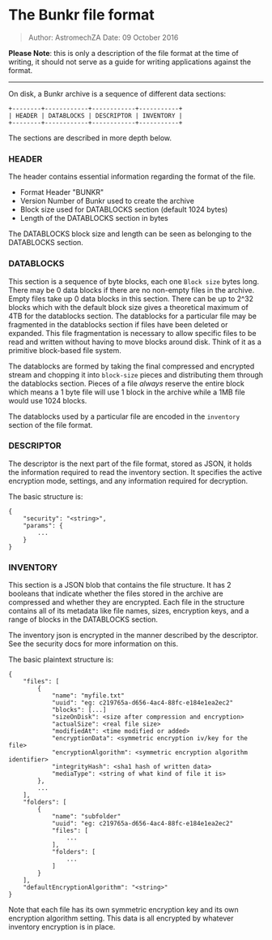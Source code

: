 # The Bunkr file format

> Author: AstromechZA
> Date: 09 October 2016

**Please Note**: this is only a description of the file format at the time of writing, it should not serve as a guide
for writing applications against the format.

---

On disk, a Bunkr archive is a sequence of different data sections:

```
+--------+------------+------------+-----------+
| HEADER | DATABLOCKS | DESCRIPTOR | INVENTORY |
+--------+------------+------------+-----------+
```

The sections are described in more depth below.

### HEADER

The header contains essential information regarding the format of the file.

- Format Header "BUNKR"
- Version Number of Bunkr used to create the archive
- Block size used for DATABLOCKS section (default 1024 bytes)
- Length of the DATABLOCKS section in bytes

The DATABLOCKS block size and length can be seen as belonging to the DATABLOCKS section.

### DATABLOCKS

This section is a sequence of byte blocks, each one `Block size` bytes long. There may be 0 data blocks if there are no
non-empty files in the archive. Empty files take up 0 data blocks in this section. There can be up to 2^32 blocks
which with the default block size gives a theoretical maximum of 4TB for the datablocks section. The datablocks for a
particular file may be fragmented in the datablocks section if files have been deleted or expanded. This file
fragmentation is necessary to allow specific files to be read and written without having to move blocks around disk.
Think of it as a primitive block-based file system.

The datablocks are formed by taking the final compressed and encrypted stream and chopping it into `block-size` pieces
and distributing them through the datablocks section. Pieces of a file *always* reserve the entire block which means a
1 byte file will use 1 block in the archive while a 1MB file would use 1024 blocks.

The datablocks used by a particular file are encoded in the `inventory` section of the file format.

### DESCRIPTOR

The descriptor is the next part of the file format, stored as JSON, it holds the information required to read the
inventory section. It specifies the active encryption mode, settings, and any information required for decryption.

The basic structure is:

```
{
    "security": "<string>",
    "params": {
        ...
    }
}
```

### INVENTORY

This section is a JSON blob that contains the file structure. It has 2 booleans that indicate whether the files
stored in the archive are compressed and whether they are encrypted. Each file in the structure contains all of its
metadata like file names, sizes, encryption keys, and a range of blocks in the DATABLOCKS section.

The inventory json is encrypted in the manner described by the descriptor. See the security docs for more information
on this.

The basic plaintext structure is:

```
{
    "files": [
        {
            "name": "myfile.txt"
            "uuid": "eg: c219765a-d656-4ac4-88fc-e184e1ea2ec2"
            "blocks": [...]
            "sizeOnDisk": <size after compression and encryption>
            "actualSize": <real file size>
            "modifiedAt": <time modified or added>
            "encryptionData": <symmetric encryption iv/key for the file>
            "encryptionAlgorithm": <symmetric encryption algorithm identifier>
            "integrityHash": <sha1 hash of written data>
            "mediaType": <string of what kind of file it is>
        },
        ...
    ],
    "folders": [
        {
            "name": "subfolder"
            "uuid": "eg: c219765a-d656-4ac4-88fc-e184e1ea2ec2"
            "files": [
                ...
            ],
            "folders": [
                ...
            ]
        }
    ],
    "defaultEncryptionAlgorithm": "<string>"
}
```

Note that each file has its own symmetric encryption key and its own encryption algorithm setting.
This data is all encrypted by whatever inventory encryption is in place.
